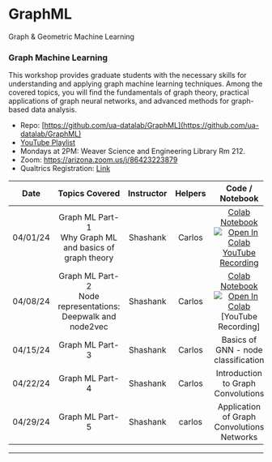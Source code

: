 # GraphML
Graph &amp; Geometric Machine Learning

### Graph Machine Learning 
 
This workshop provides graduate students with the necessary skills for understanding and applying graph machine learning techniques. Among the covered topics, you will find the fundamentals of graph theory, practical applications of graph neural networks, and advanced methods for graph-based data analysis.

* Repo: [https://github.com/ua-datalab/GraphML](https://github.com/ua-datalab/GraphML)
* [YouTube Playlist](https://www.youtube.com/playlist?list=PLohiBOvMMwCuO08982h8bnNUSx5Jmfgik)
* Mondays at 2PM: Weaver Science and Engineering Library Rm 212.
* Zoom: https://arizona.zoom.us/j/86423223879
* Qualtrics Registration: [Link](https://uarizona.co1.qualtrics.com/jfe/form/SV_9mLQalGxqyBb7mK)

| Date |  Topics Covered | Instructor | Helpers | Code / Notebook
| :--: | :--:| :--: | :--: |:--: |
|   04/01/24  |Graph ML Part-1 <br> Why Graph ML and basics of graph theory | Shashank |  Carlos  |  [Colab Notebook](https://github.com/ua-datalab/GraphML/blob/main/04_01_GraphML_Lecture01.ipynb) <a target="_blank" href="https://colab.research.google.com/github/ua-datalab/GraphML/blob/main/04_01_GraphML_Lecture01.ipynb"> <img src="https://colab.research.google.com/assets/colab-badge.svg" alt="Open In Colab"/> </a> <br> [YouTube Recording](https://www.youtube.com/watch?v=cWagMr1GD8w)
|   04/08/24  |Graph ML Part-2 <br> Node representations: Deepwalk and node2vec| Shashank | Carlos | [Colab Notebook](https://github.com/ua-datalab/GraphML/blob/main/04_08_GraphML_Lecture02.ipynb) <a target="_blank" href="https://colab.research.google.com/github/ua-datalab/GraphML/blob/main/04_08_GraphML_Lecture02.ipynb">  <img src="https://colab.research.google.com/assets/colab-badge.svg" alt="Open In Colab"/> </a> <br> [YouTube Recording]
|   04/15/24  |Graph ML Part-3| Shashank |  Carlos  | Basics of GNN - node classification
|   04/22/24  |Graph ML Part-4| Shashank |  Carlos  | Introduction to Graph Convolutions
|   04/29/24  |Graph ML Part-5| Shashank |  carlos  | Application of Graph Convolutions Networks
    
***    
